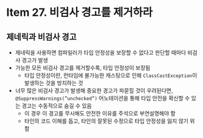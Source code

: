 # Item 27. 비검사 경고를 제거하라

## 제네릭과 비검사 경고

- 제네릭을 사용하면 컴파일러가 타입 안정성을 보장할 수 없다고 판단할 때마다 비검사 경고가 발생
- 가능한 모든 비검사 경고를 제거할수록, 타입 안정성이 보장됨
    - 타입 안정성이란, 런타임에 불가능한 캐스팅으로 인해 `ClassCastException`이 발생하는 것을 방지하는 것
- 너무 많은 비검사 경고가 발생해 중요한 경고가 파묻힐 것이 우려된다면, `@SuppressWarnings(”unchecked”)` 어노테이션을 통해 타입 안전을 확신할 수 있는 경고는 수동적으로 숨길 수 있음
    - 이 경우 이 경고를 무시해도 안전한 이유를 주석으로 부연설명해야 함
    - 타인의 코드 이해를 돕고, 타인의 잘못된 수정으로 타입 안정성을 잃지 않기 위함
